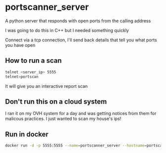 # portscanner_server
A python server that responds with open ports from the calling address

I was going to do this in C++ but I needed something quickly

Connect via a tcp connection, I'll send back details that tell you what ports you have open


## How to run a scan

```bash
telnet <server_ip> 5555
telnet>portscan
```
It will give you an interactive report scan

## Don't run this on a cloud system

I ran it on my OVH system for a day and was getting notices from them for malicous practices. I just wanted to scan my house's ips!

## Run in docker
```bash
docker run -d -p 5555:5555 --name=portscanner_server --hostname=portscanner_server jrcichra/portscanner_server:master
```

